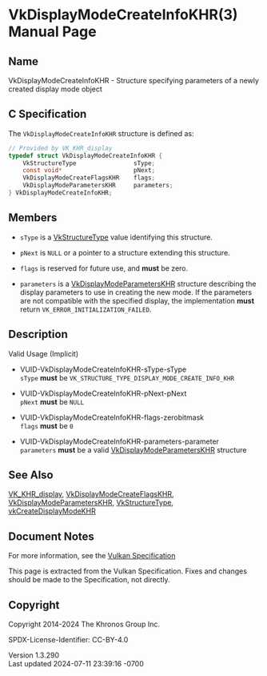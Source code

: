 # VkDisplayModeCreateInfoKHR(3) Manual Page

## Name

VkDisplayModeCreateInfoKHR - Structure specifying parameters of a newly
created display mode object



## <a href="#_c_specification" class="anchor"></a>C Specification

The `VkDisplayModeCreateInfoKHR` structure is defined as:

``` c
// Provided by VK_KHR_display
typedef struct VkDisplayModeCreateInfoKHR {
    VkStructureType                sType;
    const void*                    pNext;
    VkDisplayModeCreateFlagsKHR    flags;
    VkDisplayModeParametersKHR     parameters;
} VkDisplayModeCreateInfoKHR;
```

## <a href="#_members" class="anchor"></a>Members

- `sType` is a [VkStructureType](https://registry.khronos.org/vulkan/specs/1.3-extensions/man/html/VkStructureType.html) value identifying
  this structure.

- `pNext` is `NULL` or a pointer to a structure extending this
  structure.

- `flags` is reserved for future use, and **must** be zero.

- `parameters` is a
  [VkDisplayModeParametersKHR](https://registry.khronos.org/vulkan/specs/1.3-extensions/man/html/VkDisplayModeParametersKHR.html)
  structure describing the display parameters to use in creating the new
  mode. If the parameters are not compatible with the specified display,
  the implementation **must** return `VK_ERROR_INITIALIZATION_FAILED`.

## <a href="#_description" class="anchor"></a>Description

Valid Usage (Implicit)

- <a href="#VUID-VkDisplayModeCreateInfoKHR-sType-sType"
  id="VUID-VkDisplayModeCreateInfoKHR-sType-sType"></a>
  VUID-VkDisplayModeCreateInfoKHR-sType-sType  
  `sType` **must** be `VK_STRUCTURE_TYPE_DISPLAY_MODE_CREATE_INFO_KHR`

- <a href="#VUID-VkDisplayModeCreateInfoKHR-pNext-pNext"
  id="VUID-VkDisplayModeCreateInfoKHR-pNext-pNext"></a>
  VUID-VkDisplayModeCreateInfoKHR-pNext-pNext  
  `pNext` **must** be `NULL`

- <a href="#VUID-VkDisplayModeCreateInfoKHR-flags-zerobitmask"
  id="VUID-VkDisplayModeCreateInfoKHR-flags-zerobitmask"></a>
  VUID-VkDisplayModeCreateInfoKHR-flags-zerobitmask  
  `flags` **must** be `0`

- <a href="#VUID-VkDisplayModeCreateInfoKHR-parameters-parameter"
  id="VUID-VkDisplayModeCreateInfoKHR-parameters-parameter"></a>
  VUID-VkDisplayModeCreateInfoKHR-parameters-parameter  
  `parameters` **must** be a valid
  [VkDisplayModeParametersKHR](https://registry.khronos.org/vulkan/specs/1.3-extensions/man/html/VkDisplayModeParametersKHR.html)
  structure

## <a href="#_see_also" class="anchor"></a>See Also

[VK_KHR_display](https://registry.khronos.org/vulkan/specs/1.3-extensions/man/html/VK_KHR_display.html),
[VkDisplayModeCreateFlagsKHR](https://registry.khronos.org/vulkan/specs/1.3-extensions/man/html/VkDisplayModeCreateFlagsKHR.html),
[VkDisplayModeParametersKHR](https://registry.khronos.org/vulkan/specs/1.3-extensions/man/html/VkDisplayModeParametersKHR.html),
[VkStructureType](https://registry.khronos.org/vulkan/specs/1.3-extensions/man/html/VkStructureType.html),
[vkCreateDisplayModeKHR](https://registry.khronos.org/vulkan/specs/1.3-extensions/man/html/vkCreateDisplayModeKHR.html)

## <a href="#_document_notes" class="anchor"></a>Document Notes

For more information, see the <a
href="https://registry.khronos.org/vulkan/specs/1.3-extensions/html/vkspec.html#VkDisplayModeCreateInfoKHR"
target="_blank" rel="noopener">Vulkan Specification</a>

This page is extracted from the Vulkan Specification. Fixes and changes
should be made to the Specification, not directly.

## <a href="#_copyright" class="anchor"></a>Copyright

Copyright 2014-2024 The Khronos Group Inc.

SPDX-License-Identifier: CC-BY-4.0

Version 1.3.290  
Last updated 2024-07-11 23:39:16 -0700
